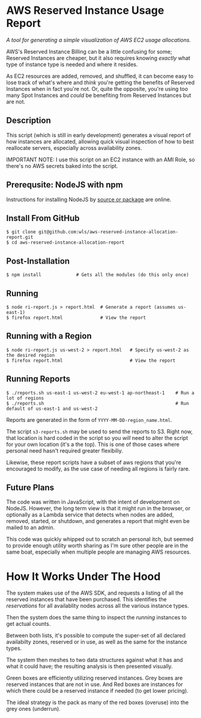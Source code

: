 AWS Reserved Instance Usage Report
==================================

_A tool for generating a simple visualization of AWS EC2 usage allocations._


AWS's Reserved Instance Billing can be a little confusing for some;
Reserved Instances are cheaper, but it also requires knowing _exactly_
what type of instance type is needed and where it resides.

As EC2 resources are added, removed, and shuffled, it can become easy to
lose track of what's where and _think_ you're getting the benefits of
Reserved Instances when in fact you're not. Or, quite the opposite, you're
using too many Spot Instances and _could_ be benefiting from Reserved
Instances but are not.


Description
-----------
This script (which is still in early development) generates a visual
report of how instances are allocated, allowing quick visual inspection
of how to best reallocate servers, especially across availability zones.

IMPORTANT NOTE: I use this script on an EC2 instance with an AMI Role,
so there's no AWS secrets baked into the script.


Prerequsite: NodeJS with npm
----------------------------
Instructions for installing NodeJS by [source or package](https://nodejs.org/en/download/)
are online.


Install From GitHub
-------------------
    $ git clone git@github.com:wls/aws-reserved-instance-allocation-report.git
    $ cd aws-reserved-instance-allocation-report

Post-Installation
-----------------
    $ npm install             # Gets all the modules (do this only once)

Running
-------
    $ node ri-report.js > report.html  # Generate a report (assumes us-east-1)
    $ firefox report.html              # View the report

Running with a Region
---------------------
    $ node ri-report.js us-west-2 > report.html   # Specify us-west-2 as the desired region
    $ firefox report.html                         # View the report

Running Reports
---------------
    $ ./reports.sh us-east-1 us-west-2 eu-west-1 ap-northeast-1    # Run a lot of regions
    $ ./reports.sh                                                 # Run default of us-east-1 and us-west-2

Reports are generated in the form of `YYYY-MM-DD-region_name.html`.

The script `s3-reports.sh` may be used to send the reports to S3.
Right now, that location is hard coded in the script so you _will_
need to alter the script for your own location (it's a the top).
This is one of those cases where personal need hasn't required
greater flexibiliy.

Likewise, these report scripts have a subset of aws regions that
you're encouraged to modify, as the use case of needing all regions
is fairly rare.


Future Plans
------------
The code was written in JavaScript, with the intent of development on NodeJS.
However, the long term view is that it might run in the browser, or optionally
as a Lambda service that detects when nodes are added, removed, started, or
shutdown, and generates a report that might even be mailed to an admin.

This code was quickly whipped out to scratch an personal itch, but seemed
to provide enough utility worth sharing as I'm sure other people are in the
same boat, especially when multiple people are managing AWS resources.


How It Works Under The Hood
===========================
The system makes use of the AWS SDK, and requests a listing of all the
reserved instances that have been purchased. This identifies the
_reservations_ for all availablity nodes across all the various instance
types.

Then the system does the same thing to inspect the _running_ instances
to get actual counts.

Between both lists, it's possible to compute the super-set of all
declared availabilty zones, reserved or in use, as well as the same
for the instance types.

The system then meshes to two data structures against what it has and
what it could have; the resulting analysis is then presented visually.

Green boxes are efficiently utilizing reserved instances.  Grey boxes are
reserved instances that are not in use.  And Red boxes are instances for
which there could be a reserved instance if needed (to get lower pricing).

The ideal strategy is the pack as many of the red boxes (overuse) into
the grey ones (underrun).
